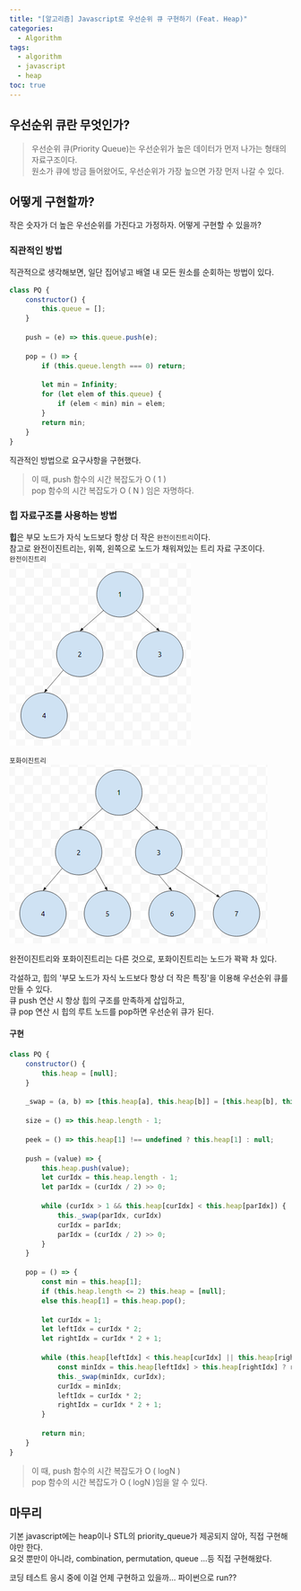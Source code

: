 ```yaml
---
title: "[알고리즘] Javascript로 우선순위 큐 구현하기 (Feat. Heap)"
categories: 
  - Algorithm
tags:
  - algorithm
  - javascript
  - heap
toc: true
---
```


## 우선순위 큐란 무엇인가?
> 우선순위 큐(Priority Queue)는 우선순위가 높은 데이터가 먼저 나가는 형태의 자료구조이다.  
원소가 큐에 방금 들어왔어도, 우선순위가 가장 높으면 가장 먼저 나갈 수 있다.  

## 어떻게 구현할까?
작은 숫자가 더 높은 우선순위를 가진다고 가정하자. 어떻게 구현할 수 있을까?  

### 직관적인 방법
직관적으로 생각해보면, 일단 집어넣고 배열 내 모든 원소를 순회하는 방법이 있다.  
``` javascript
class PQ {
    constructor() {
        this.queue = [];
    }

    push = (e) => this.queue.push(e); 

    pop = () => {
        if (this.queue.length === 0) return;

        let min = Infinity;
        for (let elem of this.queue) {
            if (elem < min) min = elem;
        }
        return min;
    }
}
```  
직관적인 방법으로 요구사항을 구현했다.  

> 이 때, push 함수의 시간 복잡도가 O ( 1 )  
pop 함수의 시간 복잡도가 O ( N ) 임은 자명하다.  

### 힙 자료구조를 사용하는 방법
**힙**은 부모 노드가 자식 노드보다 항상 더 작은 `완전이진트리`이다.  
참고로 완전이진트리는, 위쪽, 왼쪽으로 노드가 채워져있는 트리 자료 구조이다.  
`완전이진트리`  
![structure](/assets/images/algorithm/heap/complete.png)  

`포화이진트리`  
![structure](/assets/images/algorithm/heap/perfect.png)  

완전이진트리와 포화이진트리는 다른 것으로, 포화이진트리는 노드가 꽉꽉 차 있다.  

각설하고, 힙의 '부모 노드가 자식 노드보다 항상 더 작은 특징'을 이용해 우선순위 큐를 만들 수 있다.  
큐 push 연산 시 항상 힙의 구조를 만족하게 삽입하고,  
큐 pop 연산 시 힙의 루트 노드를 pop하면 우선순위 큐가 된다.  

#### 구현
``` javascript
class PQ {
    constructor() {
        this.heap = [null];
    }

    _swap = (a, b) => [this.heap[a], this.heap[b]] = [this.heap[b], this.heap[a]];

    size = () => this.heap.length - 1;

    peek = () => this.heap[1] !== undefined ? this.heap[1] : null;

    push = (value) => {
        this.heap.push(value);
        let curIdx = this.heap.length - 1;
        let parIdx = (curIdx / 2) >> 0;

        while (curIdx > 1 && this.heap[curIdx] < this.heap[parIdx]) {
            this._swap(parIdx, curIdx)
            curIdx = parIdx;
            parIdx = (curIdx / 2) >> 0;
        }
    }

    pop = () => {
        const min = this.heap[1];
        if (this.heap.length <= 2) this.heap = [null];
        else this.heap[1] = this.heap.pop();

        let curIdx = 1;
        let leftIdx = curIdx * 2;
        let rightIdx = curIdx * 2 + 1;

        while (this.heap[leftIdx] < this.heap[curIdx] || this.heap[rightIdx] < this.heap[curIdx]) {
            const minIdx = this.heap[leftIdx] > this.heap[rightIdx] ? rightIdx : leftIdx;
            this._swap(minIdx, curIdx);
            curIdx = minIdx;
            leftIdx = curIdx * 2;
            rightIdx = curIdx * 2 + 1;
        }

        return min;
    }
}
```

> 이 때, push 함수의 시간 복잡도가 O ( logN )  
pop 함수의 시간 복잡도가 O ( logN )임을 알 수 있다.  

## 마무리
기본 javascript에는 heap이나 STL의 priority_queue가 제공되지 않아, 직접 구현해야만 한다.  
요것 뿐만이 아니라, combination, permutation, queue ...등 직접 구현해왔다.  

코딩 테스트 응시 중에 이걸 언제 구현하고 있을까... 파이썬으로 run??